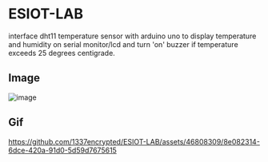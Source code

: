 # ESIOT-LAB
interface dht11 temperature sensor with arduino uno to display temperature and humidity on serial monitor/lcd and turn 'on' buzzer if temperature exceeds 25 degrees centigrade.

## Image

![image](https://github.com/1337encrypted/ESIOT-LAB/assets/46808309/2a49ca8c-16c5-4df3-8df6-da6437592af6)

## Gif

https://github.com/1337encrypted/ESIOT-LAB/assets/46808309/8e082314-6dce-420a-91d0-5d59d7675615


